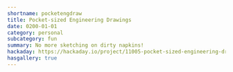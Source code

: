 ```yaml
---
shortname: pocketengdraw
title: Pocket-sized Engineering Drawings
date: 0200-01-01
category: personal
subcategory: fun
summary: No more sketching on dirty napkins!
hackaday: https://hackaday.io/project/11005-pocket-sized-engineering-drawings
hasgallery: true
---
```

